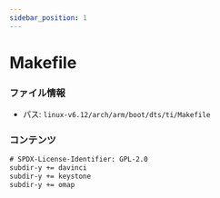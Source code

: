```yaml
---
sidebar_position: 1
---
```

# Makefile

### ファイル情報

- パス: `linux-v6.12/arch/arm/boot/dts/ti/Makefile`

### コンテンツ

```txt
# SPDX-License-Identifier: GPL-2.0
subdir-y += davinci
subdir-y += keystone
subdir-y += omap

```

